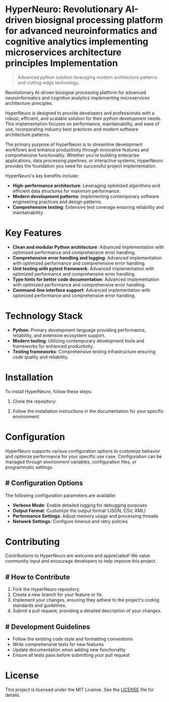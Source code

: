 <!-- fallback_HyperNeuro_20250802204858_81595 -->

# HyperNeuro: Revolutionary AI-driven biosignal processing platform for advanced neuroinformatics and cognitive analytics implementing microservices architecture principles Implementation
> Advanced python solution leveraging modern architecture patterns and cutting-edge technology.

Revolutionary AI-driven biosignal processing platform for advanced neuroinformatics and cognitive analytics implementing microservices architecture principles.

HyperNeuro is designed to provide developers and professionals with a robust, efficient, and scalable solution for their python development needs. This implementation focuses on performance, maintainability, and ease of use, incorporating industry best practices and modern software architecture patterns.

The primary purpose of HyperNeuro is to streamline development workflows and enhance productivity through innovative features and comprehensive functionality. Whether you're building enterprise applications, data processing pipelines, or interactive systems, HyperNeuro provides the foundation you need for successful project implementation.

HyperNeuro's key benefits include:

* **High-performance architecture**: Leveraging optimized algorithms and efficient data structures for maximum performance.
* **Modern development patterns**: Implementing contemporary software engineering practices and design patterns.
* **Comprehensive testing**: Extensive test coverage ensuring reliability and maintainability.

# Key Features

* **Clean and modular Python architecture**: Advanced implementation with optimized performance and comprehensive error handling.
* **Comprehensive error handling and logging**: Advanced implementation with optimized performance and comprehensive error handling.
* **Unit testing with pytest framework**: Advanced implementation with optimized performance and comprehensive error handling.
* **Type hints for better code documentation**: Advanced implementation with optimized performance and comprehensive error handling.
* **Command-line interface support**: Advanced implementation with optimized performance and comprehensive error handling.

# Technology Stack

* **Python**: Primary development language providing performance, reliability, and extensive ecosystem support.
* **Modern tooling**: Utilizing contemporary development tools and frameworks for enhanced productivity.
* **Testing frameworks**: Comprehensive testing infrastructure ensuring code quality and reliability.

# Installation

To install HyperNeuro, follow these steps:

1. Clone the repository:


2. Follow the installation instructions in the documentation for your specific environment.

# Configuration

HyperNeuro supports various configuration options to customize behavior and optimize performance for your specific use case. Configuration can be managed through environment variables, configuration files, or programmatic settings.

## # Configuration Options

The following configuration parameters are available:

* **Verbose Mode**: Enable detailed logging for debugging purposes
* **Output Format**: Customize the output format (JSON, CSV, XML)
* **Performance Settings**: Adjust memory usage and processing threads
* **Network Settings**: Configure timeout and retry policies

# Contributing

Contributions to HyperNeuro are welcome and appreciated! We value community input and encourage developers to help improve this project.

## # How to Contribute

1. Fork the HyperNeuro repository.
2. Create a new branch for your feature or fix.
3. Implement your changes, ensuring they adhere to the project's coding standards and guidelines.
4. Submit a pull request, providing a detailed description of your changes.

## # Development Guidelines

* Follow the existing code style and formatting conventions
* Write comprehensive tests for new features
* Update documentation when adding new functionality
* Ensure all tests pass before submitting your pull request

# License

This project is licensed under the MIT License. See the [LICENSE](https://github.com/cerenyilmazjinx/HyperNeuro/blob/main/LICENSE) file for details.

